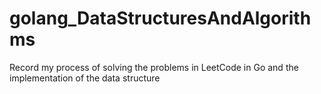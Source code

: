﻿# golang_DataStructuresAndAlgorithms
Record my process of solving the problems in LeetCode in Go and the implementation of the data structure